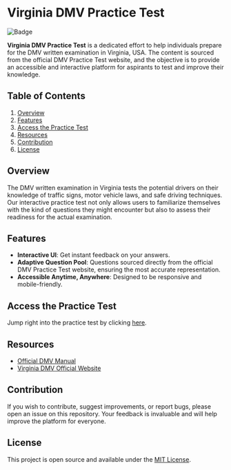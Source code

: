 # Virginia DMV Practice Test

![Badge](https://img.shields.io/badge/DMV-VA_Practice_Test-blue.svg)

**Virginia DMV Practice Test** is a dedicated effort to help individuals prepare for the DMV written examination in Virginia, USA. The content is sourced from the official DMV Practice Test website, and the objective is to provide an accessible and interactive platform for aspirants to test and improve their knowledge.

## Table of Contents

1. [Overview](#overview)
2. [Features](#features)
3. [Access the Practice Test](#access-the-practice-test)
4. [Resources](#resources)
5. [Contribution](#contribution)
6. [License](#license)

## Overview

The DMV written examination in Virginia tests the potential drivers on their knowledge of traffic signs, motor vehicle laws, and safe driving techniques. Our interactive practice test not only allows users to familiarize themselves with the kind of questions they might encounter but also to assess their readiness for the actual examination.

## Features

- **Interactive UI**: Get instant feedback on your answers.
- **Adaptive Question Pool**: Questions sourced directly from the official DMV Practice Test website, ensuring the most accurate representation.
- **Accessible Anytime, Anywhere**: Designed to be responsive and mobile-friendly.

## Access the Practice Test

Jump right into the practice test by clicking [here](https://eng-ahmd.github.io/DMV-VA/).

## Resources

- [Official DMV Manual](https://transactions.dmv.virginia.gov/dmv-manuals/#/sections/manual/1)
- [Virginia DMV Official Website](https://www.dmv.virginia.gov/)

## Contribution

If you wish to contribute, suggest improvements, or report bugs, please open an issue on this repository. Your feedback is invaluable and will help improve the platform for everyone.

## License

This project is open source and available under the [MIT License](LICENSE.md).
